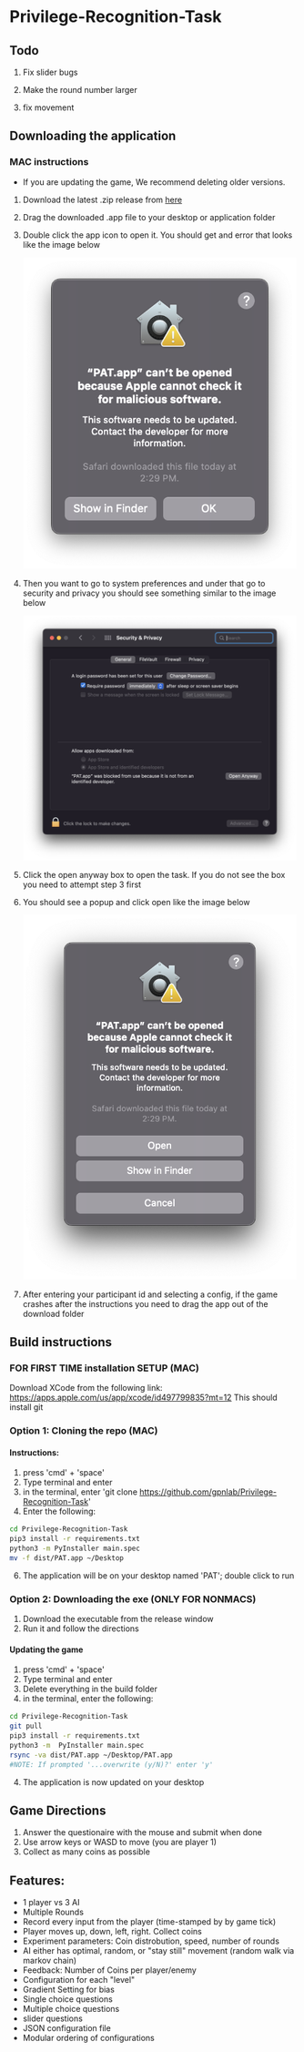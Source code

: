 # Privilege-Recognition-Task

## Todo
1. Fix slider bugs

2. Make the round number larger

3. fix movement

## Downloading the application

### MAC instructions
- If you are updating the game, We recommend deleting older versions.
1. Download the latest .zip release from [here](https://github.com/gpnlab/Privilege-Recognition-Task/releases/tag/v0.1.2)
2. Drag the downloaded .app file to your desktop or application folder
3. Double click the app icon to open it. You should get and error that looks like the image below

    ![error 1](instructions1.png)

4. Then you want to go to system preferences and under that go to security and privacy you should see something similar to the image below

    ![security](instructions2.png)

5. Click the open anyway box to open the task. If you do not see the box you need to attempt step 3 first 
6. You should see a popup and click open like the image below

    ![error 2](instructions3.png)

7. After entering your participant id and selecting a config, if the game crashes after the instructions you need to drag the app out of the download folder

## Build instructions

### FOR FIRST TIME installation SETUP (MAC)
Download XCode from the following link: https://apps.apple.com/us/app/xcode/id497799835?mt=12
This should install git

### Option 1: Cloning the repo (MAC)
#### Instructions:
1. press 'cmd' + 'space'
2. Type terminal and enter
3. in the terminal, enter 'git clone https://github.com/gpnlab/Privilege-Recognition-Task'
4. Enter the following:
```bash
cd Privilege-Recognition-Task
pip3 install -r requirements.txt
python3 -m PyInstaller main.spec
mv -f dist/PAT.app ~/Desktop
```
6. The application will be on your desktop named 'PAT'; double click to run



### Option 2: Downloading the exe (ONLY FOR NONMACS)
1. Download the executable from the release window 
2. Run it and follow the directions


#### Updating the game
1. press 'cmd' + 'space'
2. Type terminal and enter
3. Delete everything in the build folder
4. in the terminal, enter the following:
```bash
cd Privilege-Recognition-Task
git pull
pip3 install -r requirements.txt
python3 -m  PyInstaller main.spec
rsync -va dist/PAT.app ~/Desktop/PAT.app
#NOTE: If prompted '...overwrite (y/N)?' enter 'y' 
```
    
4. The application is now updated on your desktop



## Game Directions
1. Answer the questionaire with the mouse and submit when done
2. Use arrow keys or WASD to move (you are player 1)
3. Collect as many coins as possible


## Features:
- 1 player vs 3 AI
- Multiple Rounds
- Record every input from the player (time-stamped by by game tick)
- Player moves up, down, left, right. Collect coins
- Experiment parameters: Coin distrobution, speed, number of rounds
- AI either has optimal, random, or "stay still" movement (random walk via markov chain)
- Feedback: Number of Coins per player/enemy
- Configuration for each "level"
- Gradient Setting for bias
- Single choice questions
- Multiple choice questions
- slider questions
- JSON configuration file
- Modular ordering of configurations
